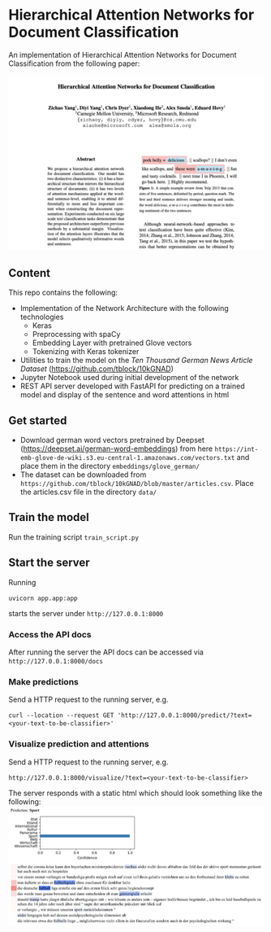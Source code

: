 # Hierarchical Attention Networks for Document Classification

An implementation of Hierarchical Attention Networks for Document Classification from the following paper:

![Paper on Hierarchical Attention Networks for Document Classification](img/paper_screenshot_han_for_doc_class.png)

## Content
This repo contains the following:
- Implementation of the Network Architecture with the following technologies
    - Keras
    - Preprocessing with spaCy
    - Embedding Layer with pretrained Glove vectors
    - Tokenizing with Keras tokenizer
- Utilities to train the model on the *Ten Thousand German News Article Dataset* (https://github.com/tblock/10kGNAD)
- Jupyter Notebook used during initial development of the network
- REST API server developed with FastAPI for predicting on a trained model and display of the sentence and word attentions in html 

## Get started
- Download german word vectors pretrained by Deepset (https://deepset.ai/german-word-embeddings)
from here `https://int-emb-glove-de-wiki.s3.eu-central-1.amazonaws.com/vectors.txt` and place them in the directory ``embeddings/glove_german/``
- The dataset can be downloaded from ``https://github.com/tblock/10kGNAD/blob/master/articles.csv``. Place the articles.csv file in the directory ``data/``

## Train the model
Run the training script `train_script.py`

## Start the server
Running 
```
uvicorn app.app:app
```
starts the server under `http://127.0.0.1:8000` 

### Access the API docs
After running the server the API docs can be accessed via `http://127.0.0.1:8000/docs`
 
### Make predictions
Send a HTTP request to the running server, e.g.
```
curl --location --request GET 'http://127.0.0.1:8000/predict/?text=<your-text-to-be-classifier>'
```

### Visualize prediction and attentions
Send a HTTP request to the running server, e.g.
```
http://127.0.0.1:8000/visualize/?text=<your-text-to-be-classifier>
```
The server responds with a static html which should look something like the following:
![Prediction and Attention Visualization Response](img/prediction_and_attention_visualization_response.png)
